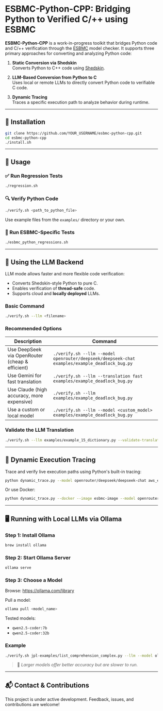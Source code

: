 # ESBMC-Python-CPP: Bridging Python to Verified C/++ using ESBMC

**ESBMC-Python-CPP** is a work-in-progress toolkit that bridges Python code and C/++ verification through the [ESBMC](https://esbmc.org/) model checker. It supports three primary approaches for converting and analyzing Python code:

1. **Static Conversion via Shedskin**  
   Converts Python to C++ code using [Shedskin](https://github.com/shedskin/shedskin).

2. **LLM-Based Conversion from Python to C**  
   Uses local or remote LLMs to directly convert Python code to verifiable C code.

3. **Dynamic Tracing**  
   Traces a specific execution path to analyze behavior during runtime.

---

## 🔧 Installation

```bash
git clone https://github.com/YOUR_USERNAME/esbmc-python-cpp.git
cd esbmc-python-cpp
./install.sh
```

---

## 🚀 Usage

### ✅ Run Regression Tests

```bash
./regression.sh
```

### 🔍 Verify Python Code

```bash
./verify.sh <path_to_python_file>
```

Use example files from the `examples/` directory or your own.

### 🥪 Run ESBMC-Specific Tests

```bash
./esbmc_python_regressions.sh
```

---

## 🤖 Using the LLM Backend

LLM mode allows faster and more flexible code verification:

- Converts Shedskin-style Python to pure C.
- Enables verification of **thread-safe** code.
- Supports cloud and **locally deployed** LLMs.

### Basic Command

```bash
./verify.sh --llm <filename>
```

### Recommended Options

| Description | Command |
|------------|---------|
| Use DeepSeek via OpenRouter (cheap & efficient) | `./verify.sh --llm --model openrouter/deepseek/deepseek-chat examples/example_deadlock_bug.py` |
| Use Gemini for fast translation | `./verify.sh --llm --translation fast examples/example_deadlock_bug.py` |
| Use Claude (high accuracy, more expensive) | `./verify.sh --llm examples/example_deadlock_bug.py` |
| Use a custom or local model | `./verify.sh --llm --model <custom_model> examples/example_deadlock_bug.py` |

### Validate the LLM Translation

```bash
./verify.sh --llm examples/example_15_dictionary.py --validate-translation
```

---

## 🧵 Dynamic Execution Tracing

Trace and verify live execution paths using Python's built-in tracing:

```bash
python dynamic_trace.py --model openrouter/deepseek/deepseek-chat aws_examples/chalice_awsclient.py
```

Or use Docker:

```bash
python dynamic_trace.py --docker --image esbmc-image --model openrouter/deepseek/deepseek-chat aws_examples/chalice_awsclient.py
```

---

## 🖥️ Running with Local LLMs via Ollama

### Step 1: Install Ollama

```bash
brew install ollama
```

### Step 2: Start Ollama Server

```bash
ollama serve
```

### Step 3: Choose a Model

Browse: https://ollama.com/library

Pull a model:

```bash
ollama pull <model_name>
```

Tested models:
- `qwen2.5-coder:7b`
- `qwen2.5-coder:32b`

### Example

```bash
./verify.sh jpl-examples/list_comprehension_complex.py --llm --model ollama_chat/qwen2.5-coder:32b --direct
```

> 📁 *Larger models offer better accuracy but are slower to run.*

---

## 📬 Contact & Contributions

This project is under active development. Feedback, issues, and contributions are welcome!


